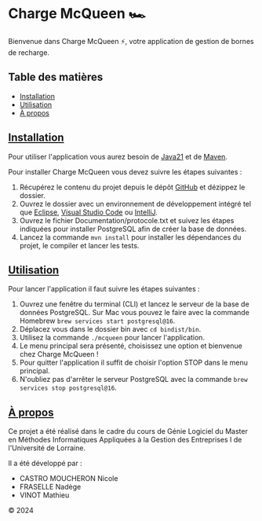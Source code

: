 # Charge McQueen 🏎️
Bienvenue dans Charge McQueen ⚡️, votre application de gestion de bornes de recharge.

## Table des matières
- [Installation](#installation)
- [Utilisation](#utilisation)
- [À propos](#a-propos)

## [Installation](#installation)
Pour utiliser l'application vous aurez besoin de [Java21](https://www.oracle.com/fr/java/technologies/downloads/#java21) et de [Maven](https://maven.apache.org/download.cgi).

Pour installer Charge McQueen vous devez suivre les étapes suivantes : 
1. Récupérez le contenu du projet depuis le dépôt [GitHub](https://github.com/nicolemoucas/chargemcqueen.git) et dézippez le dossier.
2. Ouvrez le dossier avec un environnement de développement intégré tel que [Eclipse](https://eclipseide.org/), [Visual Studio Code](https://code.visualstudio.com/download) ou [IntelliJ](https://www.jetbrains.com/idea/download/?section=mac).
3. Ouvrez le fichier Documentation/protocole.txt et suivez les étapes indiquées pour installer PostgreSQL afin de créer la base de données.
4. Lancez la commande `mvn install` pour installer les dépendances du projet, le compiler et lancer les tests. 

## [Utilisation](#utilisation)
Pour lancer l'application il faut suivre les étapes suivantes : 
1. Ouvrez une fenêtre du terminal (CLI) et lancez le serveur de la base de données PostgreSQL. Sur Mac vous pouvez le faire avec la commande Homebrew `brew services start postgresql@16`. 
2. Déplacez vous dans le dossier bin avec `cd bindist/bin`.
3. Utilisez la commande `./mcqueen` pour lancer l'application.
4. Le menu principal sera présenté, choisissez une option et bienvenue chez Charge McQueen !
5. Pour quitter l'application il suffit de choisir l'option STOP dans le menu principal.
6. N'oubliez pas d'arrêter le serveur PostgreSQL avec la commande `brew services stop postgresql@16`.

## [À propos](#a-propos)
Ce projet a été réalisé dans le cadre du cours de Génie Logiciel du Master en Méthodes Informatiques Appliquées à la Gestion des Entreprises I de l'Université de Lorraine.

Il a été développé par :
- CASTRO MOUCHERON Nicole
- FRASELLE Nadège
- VINOT Mathieu

© 2024